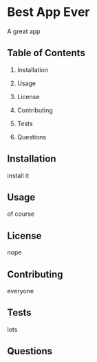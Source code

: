 
# Best App Ever

A great app

## Table of Contents

1. Installation

2. Usage

3. License

4. Contributing

5. Tests

6. Questions

## Installation

install it

## Usage

of course

## License 

nope

## Contributing

everyone

## Tests

lots

## Questions



